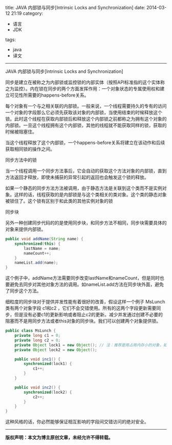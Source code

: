 title: JAVA 内部锁与同步[Intrinsic Locks and Synchronization]
date: 2014-03-12	21:19
category:

- 语言
- JDK

tags:

- java
- 译文

---

JAVA 内部锁与同步[Intrinsic Locks and Synchronization]

同步是建立在被称之为内部锁或监控锁的内部实体（按照API标准指的这个实体称之为监控）。内在锁在同步的两个方面发挥作用：一个对象状态的专属使用权和建立可见性所需要的happens-before关系。
<!-- more -->
​      每个对象有一个与之相关联的内部锁。一般来说，一个线程需要持久的专有的访问一个对象的字段那么它必须先获取该对象的内部锁，当使用结束的时候释放这个锁。此时这个线程在获取内部锁后和释放这个内部锁之前都称之为拥有这个对象的内部锁。一旦这个线程拥有这个内部锁，其他的线程就不能获取同样的锁，获取的时候被阻塞住。

​      当这个线程释放了这个内部锁，一个happens-before关系将建立在该动作和后续获取相同锁的操作之间。

同步方法中的锁

​    当一个线程调用一个同步方法事后，它会自动的获取这个方法对象的内部锁，直到方法返回才释放，即使未捕获的异常引起的返回也会触发这个锁的释放。

如果一个静态的同步方法方法被调用，由于静态方法是关联到这个类而不是实例对象。这样的话，线程获取的是内部锁是与这个类相关的类对象。这个类的静态对象被锁住了。这个锁有区别于和此类的其他实例对象的锁

同步块

另外一种创建同步代码的的是使用同步块，和同步方法不相同，同步块需要具体的对象来提供内部锁。

```java
public void addName(String name) {
    synchronized(this) {
        lastName = name;
        nameCount++;
    }
    nameList.add(name);
}
```

这个例子中，addName方法需要同步改变lastName和nameCount，但是同时也要避免去同步对其他对象方法的调用。如nameList.add方法在同步块外面，避免了同步这个方法。

细粒度的同步块对于提供并发性能有着很好的改善，假设这样一个例子 MsLunch类有两个对象字段 c1和c2 ，它们不会交错使用。所有的这两个字段更新需要同步，但是没有必要c1的更新影响或者阻止c2的更新。减少并发通过创建不必要的阻塞而不是用同步方法或者this对象的同步块。我们可以创建两个对象提供锁。

```java
public class MsLunch {
    private long c1 = 0;
    private long c2 = 0;
    private Object lock1 = new Object(); // 注：推荐是用占用内存小的对象，如byte对象
    private Object lock2 = new Object();

    public void inc1() {
        synchronized(lock1) {
            c1++;
        }
    }

    public void inc2() {
        synchronized(lock2) {
            c2++;
        }
    }
}
```

这种风格的话，你必然能够保证相互影响的字段间交错访问的绝对安全。

---

**版权声明：本文为博主原创文章，未经允许不得转载。**
